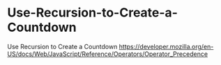 # Use-Recursion-to-Create-a-Countdown
Use Recursion to Create a Countdown
https://developer.mozilla.org/en-US/docs/Web/JavaScript/Reference/Operators/Operator_Precedence

